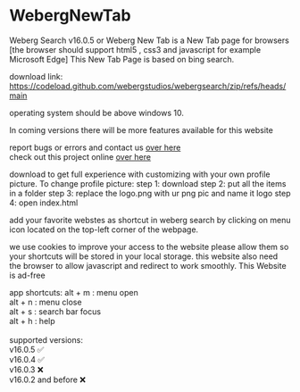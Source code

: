 # WebergNewTab
Weberg Search v16.0.5 or Weberg New Tab is a New Tab page for browsers [the browser should support html5 , css3 and javascript for example Microsoft Edge]
This New Tab Page is based on bing search.
 
 download link: https://codeload.github.com/webergstudios/webergsearch/zip/refs/heads/main
 
operating system should be above windows 10.

In coming versions there will be more features available for this website

report bugs or errors and contact us <a href='https://github.com/webergstudios/NewTab/issues'>over here</a><br>
check out this project online <a href='https://webergstudios.github.io/webergsearch'>over here</a>

download to get full experience with customizing with your own profile picture.
To change profile picture:
 step 1: download 
 step 2: put all the items in a folder
 step 3: replace the logo.png with ur png pic and name it logo
 step 4: open index.html
 
add your favorite webstes as shortcut in weberg search by clicking on menu icon located on the top-left corner of the webpage.

we use cookies to improve your access to the website please allow them so your shortcuts will be stored in your local storage.
this website also need the browser to allow javascript and redirect to work smoothly.
This Website is ad-free 

app shortcuts:
alt + m : menu open<br>
alt + n : menu close<br>
alt + s : search bar focus<br>
alt + h : help
<br><br>
supported versions: <br>
v16.0.5 ✅<br>
v16.0.4 ✅<br>
v16.0.3 ❌<br>
v16.0.2 and before ❌
